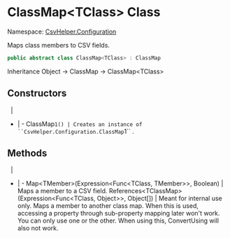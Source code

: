 # ClassMap&lt;TClass&gt; Class

Namespace: [CsvHelper.Configuration](/api/CsvHelper.Configuration)

Maps class members to CSV fields.

```cs
public abstract class ClassMap<TClass> : ClassMap
```

Inheritance Object -> ClassMap -> ClassMap&lt;TClass&gt;

## Constructors
&nbsp; | &nbsp;
- | -
ClassMap`1() | Creates an instance of ``CsvHelper.Configuration.ClassMap`1`` .

## Methods
&nbsp; | &nbsp;
- | -
Map&lt;TMember&gt;(Expression&lt;Func&lt;TClass, TMember&gt;&gt;, Boolean) | Maps a member to a CSV field.
References&lt;TClassMap&gt;(Expression&lt;Func&lt;TClass, Object&gt;&gt;, Object[]) | Meant for internal use only. Maps a member to another class map. When this is used, accessing a property through sub-property mapping later won't work. You can only use one or the other. When using this, ConvertUsing will also not work.
